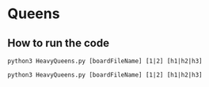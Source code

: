 # Queens
## How to run the code
```python3
python3 HeavyQueens.py [boardFileName] [1|2] [h1|h2|h3]
```
`python3 HeavyQueens.py [boardFileName] [1|2] [h1|h2|h3]`
